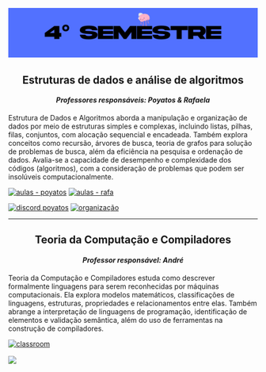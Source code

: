<p align="center">
  <img alt="banner" src="https://github.com/quarto-semestre/estudos/blob/main/banners/banner.png">
</p>

<h2 align="center"> Estruturas de dados e análise de algoritmos </h2>
 <h4 align="center"> <em> Professores responsáveis: Poyatos & Rafaela </em></h4>
<p> Estrutura de Dados e Algoritmos aborda a manipulação e organização de dados por meio de estruturas simples e complexas, incluindo listas, pilhas, filas, conjuntos, com alocação sequencial e encadeada. Também explora conceitos como recursão, árvores de busca, teoria de grafos para solução de problemas de busca, além da eficiência na pesquisa e ordenação de dados. Avalia-se a capacidade de desempenho e complexidade dos códigos (algoritmos), com a consideração de problemas que podem ser insolúveis computacionalmente. </p>

[![aulas - poyatos](https://img.shields.io/badge/repositorio-poyatos-blue?style=for-the-badge&logo=github&logoColor=white)](https://github.com/gabriellesote/4semestre/tree/main/poyatos/src)
[![aulas - rafa](https://img.shields.io/badge/aulas-rafa-pink?style=for-the-badge&logo=github&logoColor=white)](https://github.com/quarto-semestre/Estrutura_dados_presencial) 

[![discord poyatos](https://img.shields.io/badge/discord_poyatos-blue?style=for-the-badge&logo=discord&logoColor=white)](https://discord.com/channels/1019994810804871342/@home)
[![organização](https://img.shields.io/badge/organização-black?style=for-the-badge&logo=github&logoColor=white)](https://github.com/EDAA-2024-1)

---

<h2 align="center"> Teoria da Computação e Compiladores </h2>
 <h4 align="center"> <em> Professor responsável: André </em></h4>

 <p> Teoria da Computação e Compiladores estuda como descrever formalmente linguagens para serem reconhecidas por máquinas computacionais. Ela explora modelos matemáticos, classificações de linguagens, estruturas, propriedades e relacionamentos entre elas. Também abrange a interpretação de linguagens de programação, identificação de elementos e validação semântica, além do uso de ferramentas na construção de compiladores. </p>
 
[![classroom](https://img.shields.io/badge/classroom-008a20?style=for-the-badge&logo=googleclassroom&logoColor=white)](https://classroom.google.com/c/NjY0Mjk5MDIxNjYy)


 <img  align="center" src="https://ugokawaii.com/wp-content/uploads/2023/03/studying.gif">



